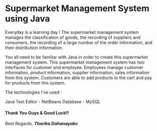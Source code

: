 # Supermarket Management System using Java
Everyday is a learning day !
The supermarket management system manages the classification of goods, the recording of suppliers and consumers, the recording of a large number of the order information, and their distribution information.

You all need to be familiar with Java in order to create this supermarket management system. This supermarket management system has two interfaces for customer and employee. Employees manage customer information, product information, supplier information, sales information from this system. Customers are able to add products to the cart and pay for products from this system. 

The technologies I've used :

Java
Text Editor - NetBeans
Database - MySQL

#### Thank You Guys & Good Luck!!

Best Regards,
**_Tharika Dahanayake_**
